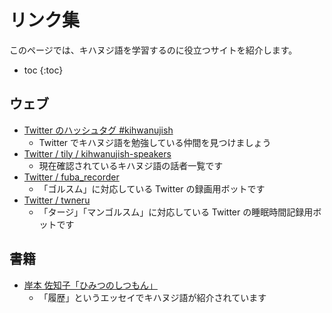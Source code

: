 # リンク集

このページでは、キハヌジ語を学習するのに役立つサイトを紹介します。

* toc
{:toc}

## ウェブ

* [Twitter のハッシュタグ #kihwanujish](https://twitter.com/search?q=%23kihwanujish&src=typed_query&f=live)
    * Twitter でキハヌジ語を勉強している仲間を見つけましょう
* [Twitter / tily / kihwanujish-speakers](https://twitter.com/i/lists/9597691)
    * 現在確認されているキハヌジ語の話者一覧です
* [Twitter / fuba_recorder](https://twitter.com/fuba_recorder)
    * 「ゴルスム」に対応している Twitter の録画用ボットです
* [Twitter / twneru](https://twitter.com/twneru)
    * 「タージ」「マンゴルスム」に対応している Twitter の睡眠時間記録用ボットです

## 書籍

* [岸本 佐知子「ひみつのしつもん」](https://www.amazon.co.jp/dp/4480815473)
    * 「履歴」というエッセイでキハヌジ語が紹介されています
